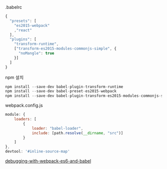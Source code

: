 .babelrc
```javascript
{
  "presets": [
    "es2015-webpack"
    ,"react"
  ],
  "plugins": [
    "transform-runtime",
    ["transform-es2015-modules-commonjs-simple", {
      "noMangle": true
    }]
  ]
}
```

npm 설치
```javascript
npm install --save-dev babel-plugin-transform-runtime 
npm install --save-dev babel-preset-es2015-webpack
npm install --save-dev babel-plugin-transform-es2015-modules-commonjs-simple
```

webpack.config.js

```javascript
module: {
    loaders: [
        {
            loader: "babel-loader",
            include: [path.resolve(__dirname, "src")]                
        }
    ]
},
devtool: '#inline-source-map'
```
  
[debugging-with-webpack-es6-and-babel](http://stackoverflow.com/questions/32211649/debugging-with-webpack-es6-and-babel)